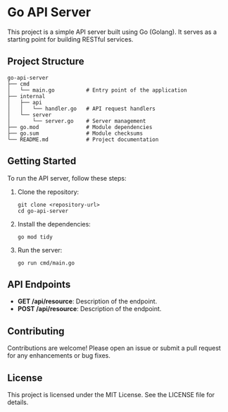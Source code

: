 # Go API Server

This project is a simple API server built using Go (Golang). It serves as a starting point for building RESTful services.

## Project Structure

```
go-api-server
├── cmd
│   └── main.go          # Entry point of the application
├── internal
│   ├── api
│   │   └── handler.go   # API request handlers
│   └── server
│       └── server.go    # Server management
├── go.mod               # Module dependencies
├── go.sum               # Module checksums
└── README.md            # Project documentation
```

## Getting Started

To run the API server, follow these steps:

1. Clone the repository:
   ```
   git clone <repository-url>
   cd go-api-server
   ```

2. Install the dependencies:
   ```
   go mod tidy
   ```

3. Run the server:
   ```
   go run cmd/main.go
   ```

## API Endpoints

- **GET /api/resource**: Description of the endpoint.
- **POST /api/resource**: Description of the endpoint.

## Contributing

Contributions are welcome! Please open an issue or submit a pull request for any enhancements or bug fixes.

## License

This project is licensed under the MIT License. See the LICENSE file for details.